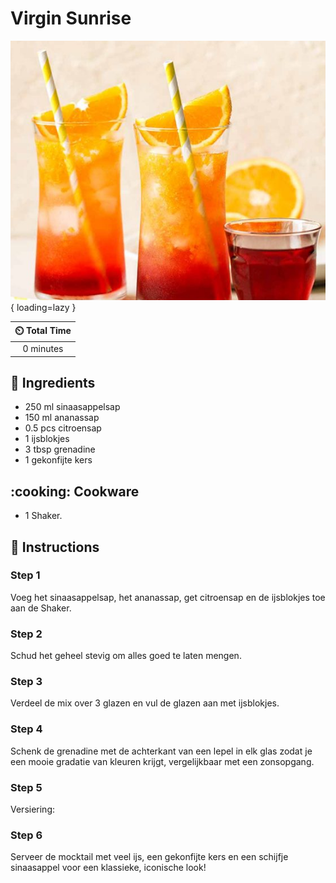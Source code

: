 # Virgin Sunrise

![Virgin Sunrise](assets/images/virgin-sunrise.png){ loading=lazy }

| :timer_clock: Total Time |
|:-----------------------: |
| 0 minutes |

## :salt: Ingredients

- 250 ml sinaasappelsap
- 150 ml ananassap
- 0.5 pcs citroensap
- 1 ijsblokjes
- 3 tbsp grenadine
- 1 gekonfijte kers

## :cooking: Cookware

- 1 Shaker.

## :pencil: Instructions

### Step 1

Voeg het sinaasappelsap, het ananassap, get citroensap en de ijsblokjes toe aan de Shaker.

### Step 2

Schud het geheel stevig om alles goed te laten mengen.

### Step 3

Verdeel de mix over 3 glazen en vul de glazen aan met ijsblokjes.

### Step 4

Schenk de grenadine met de achterkant van een lepel in elk glas zodat je een mooie gradatie van kleuren krijgt,
vergelijkbaar met een zonsopgang.

### Step 5

Versiering:

### Step 6

Serveer de mocktail met veel ijs, een gekonfijte kers en een schijfje sinaasappel voor een klassieke, iconische look!
